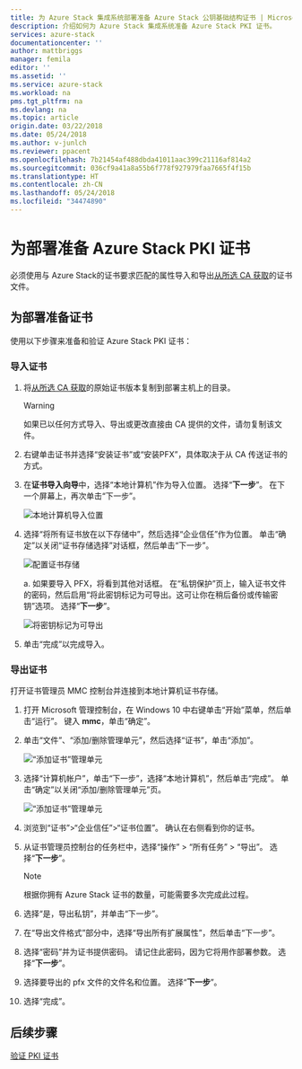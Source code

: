 ```yaml
---
title: 为 Azure Stack 集成系统部署准备 Azure Stack 公钥基础结构证书 | Microsoft Docs
description: 介绍如何为 Azure Stack 集成系统准备 Azure Stack PKI 证书。
services: azure-stack
documentationcenter: ''
author: mattbriggs
manager: femila
editor: ''
ms.assetid: ''
ms.service: azure-stack
ms.workload: na
pms.tgt_pltfrm: na
ms.devlang: na
ms.topic: article
origin.date: 03/22/2018
ms.date: 05/24/2018
ms.author: v-junlch
ms.reviewer: ppacent
ms.openlocfilehash: 7b21454af488dbda41011aac399c21116af814a2
ms.sourcegitcommit: 036cf9a41a8a55b6f778f927979faa7665f4f15b
ms.translationtype: HT
ms.contentlocale: zh-CN
ms.lasthandoff: 05/24/2018
ms.locfileid: "34474890"
---
```

# <a name="prepare-azure-stack-pki-certificates-for-deployment"></a>为部署准备 Azure Stack PKI 证书
必须使用与 Azure Stack的证书要求匹配的属性导入和导出[从所选 CA 获取](azure-stack-get-pki-certs.md)的证书文件。


## <a name="prepare-certificates-for-deployment"></a>为部署准备证书
使用以下步骤来准备和验证 Azure Stack PKI 证书： 

### <a name="import-the-certificate"></a>导入证书

1. 将[从所选 CA 获取](azure-stack-get-pki-certs.md)的原始证书版本复制到部署主机上的目录。 
    > [!WARNING]
    > 如果已以任何方式导入、导出或更改直接由 CA 提供的文件，请勿复制该文件。

2. 右键单击证书并选择“安装证书”或“安装PFX”，具体取决于从 CA 传送证书的方式。

3. 在**证书导入向导**中，选择“本地计算机”作为导入位置。 选择“**下一步**”。 在下一个屏幕上，再次单击“下一步”。

    ![本地计算机导入位置](.\media\prepare-pki-certs\1.png)

4. 选择“将所有证书放在以下存储中”，然后选择“企业信任”作为位置。 单击“确定”以关闭“证书存储选择”对话框，然后单击“下一步”。

    ![配置证书存储](.\media\prepare-pki-certs\3.png)

    a. 如果要导入 PFX，将看到其他对话框。 在“私钥保护”页上，输入证书文件的密码，然后启用“将此密钥标记为可导出。这可让你在稍后备份或传输密钥”选项。 选择“**下一步**”。

    ![将密钥标记为可导出](.\media\prepare-pki-certs\2.png)

5. 单击“完成”以完成导入。

### <a name="export-the-certificate"></a>导出证书

打开证书管理员 MMC 控制台并连接到本地计算机证书存储。

1. 打开 Microsoft 管理控制台，在 Windows 10 中右键单击“开始”菜单，然后单击“运行”。 键入 **mmc**，单击“确定”。

2. 单击“文件”、“添加/删除管理单元”，然后选择“证书”，单击“添加”。

    ![“添加证书”管理单元](.\media\prepare-pki-certs\mmc-2.png)
 
3. 选择“计算机帐户”，单击“下一步”，选择“本地计算机”，然后单击“完成”。 单击“确定”以关闭“添加/删除管理单元”页。

    ![“添加证书”管理单元](.\media\prepare-pki-certs\mmc-3.png)

4. 浏览到“证书”>“企业信任”>“证书位置”。 确认在右侧看到你的证书。

5. 从证书管理员控制台的任务栏中，选择“操作” > “所有任务” > “导出”。 选择“**下一步**”。

    > [!NOTE]
    > 根据你拥有 Azure Stack 证书的数量，可能需要多次完成此过程。

4. 选择“是，导出私钥”，并单击“下一步”。

5. 在“导出文件格式”部分中，选择“导出所有扩展属性”，然后单击“下一步”。

6. 选择“密码”并为证书提供密码。 请记住此密码，因为它将用作部署参数。 选择“**下一步**”。

7. 选择要导出的 pfx 文件的文件名和位置。 选择“**下一步**”。

8. 选择“完成”。

## <a name="next-steps"></a>后续步骤
[验证 PKI 证书](azure-stack-validate-pki-certs.md)

<!-- Update_Description: wording update -->